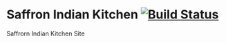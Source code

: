 # Saffron Indian Kitchen [![Build Status](https://travis-ci.org/LeungEnterprisesHosting/saffron-indian.svg?branch=master)](https://travis-ci.org/LeungEnterprisesHosting/saffron-indian)
Saffrorn Indian Kitchen Site

